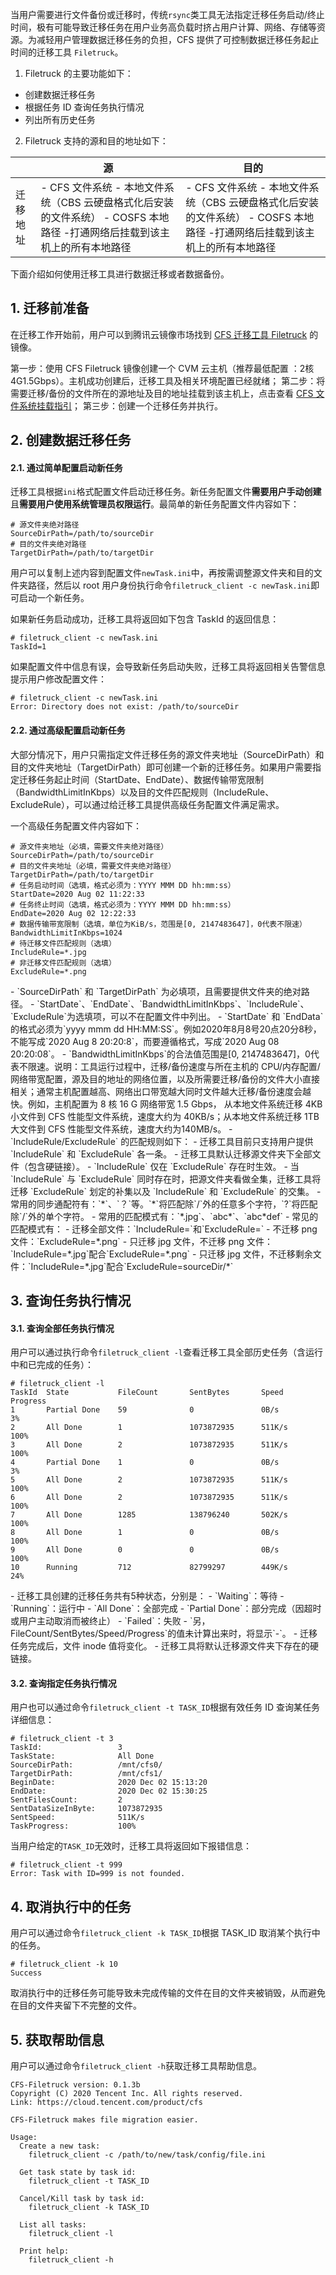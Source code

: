 当用户需要进行文件备份或迁移时，传统`rsync`类工具无法指定迁移任务启动/终止时间，极有可能导致迁移任务在用户业务高负载时挤占用户计算、网络、存储等资源。为减轻用户管理数据迁移任务的负担，CFS 提供了可控制数据迁移任务起止时间的迁移工具 `Filetruck`。

 1. Filetruck 的主要功能如下：
  - 创建数据迁移任务
  - 根据任务 ID 查询任务执行情况
  - 列出所有历史任务

2. Filetruck 支持的源和目的地址如下：

|          | 源                                                           | 目的                                                         |
| -------- | ------------------------------------------------------------ | ------------------------------------------------------------ |
| 迁移地址 | - CFS 文件系统 - 本地文件系统（CBS 云硬盘格式化后安装的文件系统） - COSFS 本地路径  -打通网络后挂载到该主机上的所有本地路径 | - CFS 文件系统 - 本地文件系统（CBS 云硬盘格式化后安装的文件系统） - COSFS 本地路径  -打通网络后挂载到该主机上的所有本地路径 |



下面介绍如何使用迁移工具进行数据迁移或者数据备份。

## 1. 迁移前准备

在迁移工作开始前，用户可以到腾讯云镜像市场找到 [CFS 迁移工具 Filetruck](https://market.cloud.tencent.com/products/24827) 的镜像。

第一步：使用 CFS Filetruck 镜像创建一个 CVM 云主机（推荐最低配置 ：2核4G1.5Gbps）。主机成功创建后，迁移工具及相关环境配置已经就绪；
第二步：将需要迁移/备份的文件所在的源地址及目的地址挂载到该主机上，点击查看 [ CFS 文件系统挂载指引](https://cloud.tencent.com/document/product/582/11523)；
第三步：创建一个迁移任务并执行。

## 2. 创建数据迁移任务

#### 2.1. 通过简单配置启动新任务

迁移工具根据`ini`格式配置文件启动迁移任务。新任务配置文件**需要用户手动创建**且**需要用户使用系统管理员权限运行**。最简单的新任务配置文件内容如下：

```
# 源文件夹绝对路径
SourceDirPath=/path/to/sourceDir
# 目的文件夹绝对路径
TargetDirPath=/path/to/targetDir
```

用户可以复制上述内容到配置文件`newTask.ini`中，再按需调整源文件夹和目的文件夹路径，然后以 root 用户身份执行命令`filetruck_client -c newTask.ini`即可启动一个新任务。

如果新任务启动成功，迁移工具将返回如下包含 TaskId 的返回信息：

```
# filetruck_client -c newTask.ini
TaskId=1
```

如果配置文件中信息有误，会导致新任务启动失败，迁移工具将返回相关告警信息提示用户修改配置文件：

```
# filetruck_client -c newTask.ini
Error: Directory does not exist: /path/to/sourceDir
```

#### 2.2. 通过高级配置启动新任务

大部分情况下，用户只需指定文件迁移任务的源文件夹地址（SourceDirPath）和目的文件夹地址（TargetDirPath）即可创建一个新的迁移任务。如果用户需要指定迁移任务起止时间（StartDate、EndDate）、数据传输带宽限制（BandwidthLimitInKbps）以及目的文件匹配规则（IncludeRule、ExcludeRule），可以通过给迁移工具提供高级任务配置文件满足需求。

一个高级任务配置文件内容如下：

```
# 源文件夹地址（必填，需要文件夹绝对路径）
SourceDirPath=/path/to/sourceDir
# 目的文件夹地址（必填，需要文件夹绝对路径）
TargetDirPath=/path/to/targetDir
# 任务启动时间（选填，格式必须为：YYYY MMM DD hh:mm:ss）
StartDate=2020 Aug 02 11:22:33
# 任务终止时间（选填，格式必须为：YYYY MMM DD hh:mm:ss）
EndDate=2020 Aug 02 12:22:33
# 数据传输带宽限制（选填，单位为KiB/s，范围是[0, 2147483647]，0代表不限速）
BandwidthLimitInKbps=1024
# 待迁移文件匹配规则（选填）
IncludeRule=*.jpg
# 非迁移文件匹配规则（选填）
ExcludeRule=*.png
```


<dx-alert infotype="notice" title="">
- `SourceDirPath` 和 `TargetDirPath` 为必填项，且需要提供文件夹的绝对路径。
- `StartDate`、`EndDate`、`BandwidthLimitInKbps`、`IncludeRule`、`ExcludeRule`为选填项，可以不在配置文件中列出。
- `StartDate` 和 `EndData` 的格式必须为`yyyy mmm dd HH:MM:SS`。例如2020年8月8号20点20分8秒，不能写成`2020 Aug 8 20:20:8`，而要遵循格式，写成`2020 Aug 08 20:20:08`。
- `BandwidthLimitInKbps`的合法值范围是[0, 2147483647]，0代表不限速。说明：工具运行过程中，迁移/备份速度与所在主机的 CPU/内存配置/网络带宽配置，源及目的地址的网络位置，以及所需要迁移/备份的文件大小直接相关；通常主机配置越高、网络出口带宽越大同时文件越大迁移/备份速度会越快。例如，主机配置为 8 核 16 G 网络带宽 1.5 Gbps， 从本地文件系统迁移 4KB  小文件到 CFS 性能型文件系统，速度大约为 40KB/s；从本地文件系统迁移 1TB 大文件到 CFS 性能型文件系统，速度大约为140MB/s。
- `IncludeRule/ExcludeRule` 的匹配规则如下：
  - 迁移工具目前只支持用户提供 `IncludeRule` 和 `ExcludeRule` 各一条。
  - 迁移工具默认迁移源文件夹下全部文件（包含硬链接）。
  - `IncludeRule` 仅在 `ExcludeRule` 存在时生效。
  - 当 `IncludeRule` 与 `ExcludeRule` 同时存在时，把源文件夹看做全集，迁移工具将迁移 `ExcludeRule` 划定的补集以及 `IncludeRule` 和 `ExcludeRule` 的交集。
  - 常用的同步通配符有：`*`、`？`等。`*`将匹配除`/`外的任意多个字符，`?`将匹配除`/`外的单个字符。
  - 常用的匹配模式有：`*.jpg`、`abc*`、`abc*def`
  - 常见的匹配模式有：
    - 迁移全部文件：`IncludeRule=`和`ExcludeRule=`
    - 不迁移 png 文件：`ExcludeRule=*.png`
    - 只迁移 jpg 文件，不迁移 png 文件：`IncludeRule=*.jpg`配合`ExcludeRule=*.png`
    - 只迁移 jpg 文件，不迁移剩余文件：`IncludeRule=*.jpg`配合`ExcludeRule=sourceDir/*`
</dx-alert>

## 3. 查询任务执行情况

#### 3.1. 查询全部任务执行情况

用户可以通过执行命令`filetruck_client -l`查看迁移工具全部历史任务（含运行中和已完成的任务）：

```
# filetruck_client -l
TaskId  State           FileCount       SentBytes       Speed           Progress
1       Partial Done    59              0               0B/s            3%
2       All Done        1               1073872935      511K/s          100%
3       All Done        2               1073872935      511K/s          100%
4       Partial Done    1               0               0B/s            3%
5       All Done        2               1073872935      511K/s          100%
6       All Done        2               1073872935      511K/s          100%
7       All Done        1285            138796240       502K/s          100%
8       All Done        1               0               0B/s            100%
9       All Done        0               0               0B/s            100%
10      Running         712             82799297        449K/s          24%
```


<dx-alert infotype="notice" title="">
- 迁移工具创建的迁移任务共有5种状态，分别是：
  - `Waiting`：等待
  - `Running`：运行中
  - `All Done`：全部完成
  - `Partial Done`：部分完成（因超时或用户主动取消而被终止）
  - `Failed`：失败
  - `另， FileCount/SentBytes/Speed/Progress`的值未计算出来时，将显示`-`。
- 迁移任务完成后，文件 inode 值将变化。
- 迁移工具将默认迁移源文件夹下存在的硬链接。
</dx-alert>



####  3.2. 查询指定任务执行情况

用户也可以通过命令`filetruck_client -t TASK_ID`根据有效任务 ID 查询某任务详细信息：

```
# filetruck_client -t 3
TaskId:                 3
TaskState:              All Done
SourceDirPath:          /mnt/cfs0/
TargetDirPath:          /mnt/cfs1/
BeginDate:              2020 Dec 02 15:13:20
EndDate:                2020 Dec 02 15:30:25
SentFilesCount:         2
SentDataSizeInByte:     1073872935
SentSpeed:              511K/s
TaskProgress:           100%
```

当用户给定的`TASK_ID`无效时，迁移工具将返回如下报错信息：

```
# filetruck_client -t 999
Error: Task with ID=999 is not founded.
```

## 4. 取消执行中的任务

用户可以通过命令`filetruck_client -k TASK_ID`根据 TASK_ID 取消某个执行中的任务。

```
# filetruck_client -k 10
Success
```


<dx-alert infotype="notice" title="">
取消执行中的迁移任务可能导致未完成传输的文件在目的文件夹被销毁，从而避免在目的文件夹留下不完整的文件。
</dx-alert>


## 5. 获取帮助信息

用户可以通过命令`filetruck_client -h`获取迁移工具帮助信息。

```
CFS-Filetruck version: 0.1.3b
Copyright (C) 2020 Tencent Inc. All rights reserved.
Link: https://cloud.tencent.com/product/cfs
 
CFS-Filetruck makes file migration easier.
 
Usage:
  Create a new task:
    filetruck_client -c /path/to/new/task/config/file.ini
 
  Get task state by task id:
    filetruck_client -t TASK_ID
 
  Cancel/Kill task by task id:
    filetruck_client -k TASK_ID
 
  List all tasks:
    filetruck_client -l
 
  Print help:
    filetruck_client -h
```
